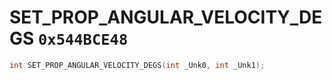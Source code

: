 # SET_PROP_ANGULAR_VELOCITY_DEGS `0x544BCE48`

```cpp
int SET_PROP_ANGULAR_VELOCITY_DEGS(int _Unk0, int _Unk1);
```